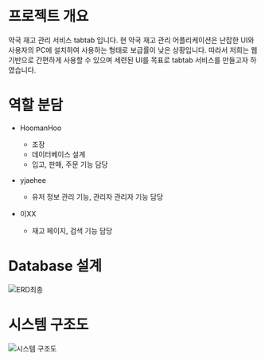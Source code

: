 # 프로젝트 개요

약국 재고 관리 서비스 tabtab 입니다.
현 약국 재고 관리 어플리케이션은 난잡한 UI와 사용자의 PC에 설치하여 사용하는 형태로 보급률이 낮은 상황입니다. 
따라서 저희는 웹 기반으로 간편하게 사용할 수 있으며 세련된 UI를 목표로 tabtab 서비스를 만들고자 하였습니다.

# 역할 분담
- HoomanHoo
  - 조장
  - 데이터베이스 설계
  - 입고, 판매, 주문 기능 담당 

- yjaehee
  - 유저 정보 관리 기능, 관리자 관리자 기능 담당

- 이XX
  - 재고 페이지, 검색 기능 담당  

# Database 설계

![ERD최종](https://github.com/HoomanHoo/tabtab/assets/129934364/b5773cd7-286c-4ab2-9f94-68db0675ff5d)

# 시스템 구조도

![시스템 구조도](https://github.com/HoomanHoo/tabtab/assets/129934364/9032513a-b9fd-4135-b2b1-5ed496bcb7d4)




